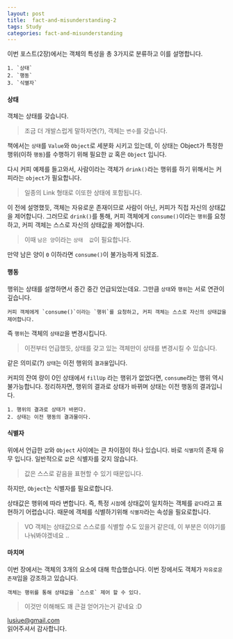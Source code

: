 ```yaml
---
layout: post
title:  fact-and-misunderstanding-2
tags: Study 
categories: fact-and-misunderstanding  
---   
```


이번 포스트(2장)에서는 객체의 특성을 총 3가지로 분류하고 이를 설명합니다.

    1. `상태` 
    2. `행동` 
    3. `식별자`

#### 상태

객체는 상태를 갖습니다. 

> 조금 더 개발스럽게 말하자면(?), 객체는 `변수`를 갖습니다.

책에서는 `상태`를 `Value`와 `Object`로 세분화 시키고 있는데, 이 상태는 Object가 특정한 행위(이하 `행동`)를 수행하기 위해 필요한 `값` 혹은 `Object` 입니다.   

다시 커피 예제를 들고와서, 사람이라는 객체가 `drink()`라는 행위를 하기 위해서는 커피라는 `object`가 필요합니다. 

> 일종의 Link 형태로 이또한 상태에 포함됩니다. 

이 전에 설명했듯, 객체는 자유로운 존재이므로 사람이 아닌, 커피가 직접 자신의 상태값을 제어합니다. 
그러므로  `drink()`를 통해, 커피 객체에게 `consume()`이라는 `행위`를 요청하고, 커피 객체는 스스로 자신의 상태값을 제어합니다. 

> 이때 `남은 양`이라는 `상태  값`이 필요합니다. 

만약 남은 양이 `0` 이하라면  `consume()`이 불가능하게 되겠죠. 

#### 행동   

행위는 상태를 설명하면서 중간 중간 언급되었는데요. 그만큼 `상태`와 `행위`는 서로 연관이 깊습니다.  

    커피 객체에게 `consume()`이라는 `행위`를 요청하고, 커피 객체는 스스로 자신의 상태값을 제어합니다. 

즉 `행위`는 객체의 `상태값`을 변경시킵니다. 

> 이전부터 언급했듯, 상태를 갖고 있는 객체만이 상태를 변경시킬 수 있습니다. 

같은 의미로(?) `상태`는 이전 행위의 `결과물`입니다.

커피의 잔여 량이 0인 상태에서 `fillUp` 라는 행위가 없었다면, `consume`라는 행위 역시 불가능합니다.
정리하자면, 행위의 결과로 상태가 바뀌며 상태는 이전 행동의 결과입니다.

    1. 행위의 결과로 상태가 바뀐다.
    2. 상태는 이전 행동의 결과물이다.

#### 식별자 

위에서 언급한 `값`와 `Object` 사이에는 큰 차이점이 하나 있습니다. 바로 `식별자`의 존재 유무 입니다. 일반적으로 `값`은 식별자를 갖지 않습니다.

> 값은 스스로 같음을 표현할 수 있기 때문입니다.  

하지만, `Object`는 식별자를 필요로합니다. 

상태값은 행위에 따라 변합니다. 즉, 특정 `시점`에 상태값이 일치하는 객체를 `같다`라고 표현하기 어렵습니다. 때문에 객체를 식별하기위해 `식별자`라는 속성을 필요로합니다. 

> VO 객체는 상태값으로 스스로를 식별할 수도 있을거 같은데, 이 부분은 이야기를 나눠봐야겠네요 .. 

#### 마치며    

이번 장에서는 객체의 3개의 요소에 대해 학습했습니다. 이번 장에서도 객체가 `자유로운 존재`임을 강조하고 있습니다. 

    객체는 행위를 통해 상태값을 `스스로` 제어 할 수 있다. 

> 이것만 이해해도 꽤 큰걸 얻어가는거 같네요 :D    


lusiue@gmail.com    
읽어주셔서 감사합니다.   
